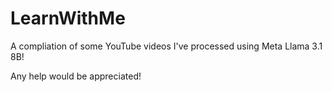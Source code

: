 # LearnWithMe
A compliation of some YouTube videos I've processed using Meta Llama 3.1 8B!

Any help would be appreciated!
